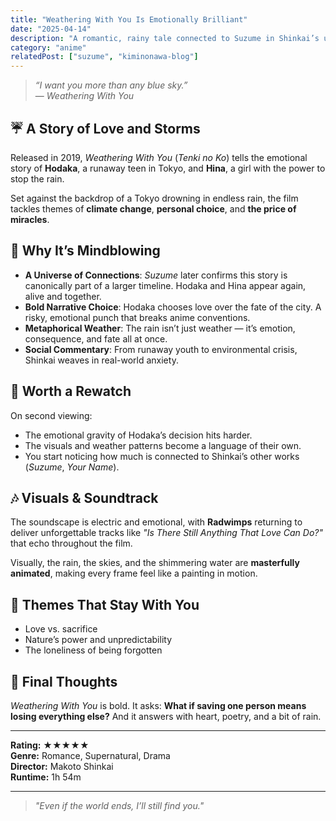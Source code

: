 ```yaml
---
title: "Weathering With You Is Emotionally Brilliant"
date: "2025-04-14"
description: "A romantic, rainy tale connected to Suzume in Shinkai’s universe."
category: "anime"
relatedPost: ["suzume", "kiminonawa-blog"]
---
```


> *“I want you more than any blue sky.”*  
> — *Weathering With You*

## ☔ A Story of Love and Storms

Released in 2019, *Weathering With You* (*Tenki no Ko*) tells the emotional story of **Hodaka**, a runaway teen in Tokyo, and **Hina**, a girl with the power to stop the rain.

Set against the backdrop of a Tokyo drowning in endless rain, the film tackles themes of **climate change**, **personal choice**, and **the price of miracles**.

## 🧠 Why It’s Mindblowing

- **A Universe of Connections**: *Suzume* later confirms this story is canonically part of a larger timeline. Hodaka and Hina appear again, alive and together.
- **Bold Narrative Choice**: Hodaka chooses love over the fate of the city. A risky, emotional punch that breaks anime conventions.
- **Metaphorical Weather**: The rain isn’t just weather — it’s emotion, consequence, and fate all at once.
- **Social Commentary**: From runaway youth to environmental crisis, Shinkai weaves in real-world anxiety.

## 🔁 Worth a Rewatch

On second viewing:

- The emotional gravity of Hodaka’s decision hits harder.
- The visuals and weather patterns become a language of their own.
- You start noticing how much is connected to Shinkai’s other works (*Suzume*, *Your Name*).

## 🎶 Visuals & Soundtrack

The soundscape is electric and emotional, with **Radwimps** returning to deliver unforgettable tracks like *"Is There Still Anything That Love Can Do?"* that echo throughout the film.

Visually, the rain, the skies, and the shimmering water are **masterfully animated**, making every frame feel like a painting in motion.

## 🧵 Themes That Stay With You

- Love vs. sacrifice  
- Nature’s power and unpredictability  
- The loneliness of being forgotten

## 🌟 Final Thoughts

*Weathering With You* is bold. It asks: **What if saving one person means losing everything else?** And it answers with heart, poetry, and a bit of rain.

---

**Rating:** ★★★★★  
**Genre:** Romance, Supernatural, Drama  
**Director:** Makoto Shinkai  
**Runtime:** 1h 54m

---

> *"Even if the world ends, I’ll still find you."*
